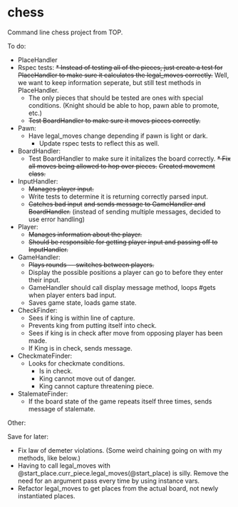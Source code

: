 # chess
Command line chess project from TOP.

To do:
* PlaceHandler
* Rspec tests:
  ~~* Instead of testing all of the pieces, just create a test for PlaceHandler to make sure it calculates the legal_moves correctly.~~ Well, we want to keep information seperate, but still test methods in PlaceHandler.
  * The only pieces that should be tested are ones with special conditions. (Knight should be able to hop, pawn able to promote, etc.)
  * ~~Test BoardHandler to make sure it moves pieces correctly.~~
* Pawn:
  * Have legal_moves change depending if pawn is light or dark.
    * Update rspec tests to reflect this as well.
* BoardHandler:
  * Test BoardHandler to make sure it initalizes the board correctly.
  ~~* Fix all moves being allowed to hop over pieces.~~ ~~Created movement class.~~
* InputHandler:
  * ~~Manages player input.~~
  * Write tests to determine it is returning correctly parsed input.
  * ~~Catches bad input~~ ~~and sends message to GameHandler and BoardHandler.~~ (instead of sending multiple messages, decided to use error handling)
* Player:
  * ~~Manages information about the player.~~
  * ~~Should be responsible for getting player input and passing off to InputHandler.~~
* GameHandler:
  * ~~Plays rounds -- switches between players.~~
  * Display the possible positions a player can go to before they enter their input.
  * GameHandler should call display message method, loops #gets when player enters bad input.
  * Saves game state, loads game state.
* CheckFinder:
  * Sees if king is within line of capture.
  * Prevents king from putting itself into check.
  * Sees if king is in check after move from opposing player has been made.
  * If King is in check, sends message.
* CheckmateFinder:
  * Looks for checkmate conditions.
    * Is in check.
    * King cannot move out of danger.
    * King cannot capture threatening piece.
* StalemateFinder:
  * If the board state of the game repeats itself three times, sends message of stalemate.

Other:

Save for later: 
* Fix law of demeter violations. (Some weird chaining going on with my methods, like below.)
* Having to call legal_moves with @start_place.curr_piece.legal_moves(@start_place) is silly. Remove the need for an argument pass every time by using instance vars.
* Refactor legal_moves to get places from the actual board, not newly instantiated places.
